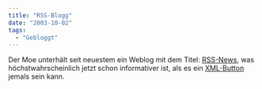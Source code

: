 ```yaml
---
title: "RSS-Blogg"
date: "2003-10-02"
tags:
  - "Gebloggt"
---
```


Der Moe unterhält seit neuestem ein Weblog mit dem Titel: [RSS-News](http://rss.blogg.de/ "RSS-News"), was höchstwahrscheinlich jetzt schon informativer ist, als es ein [XML-Button](http://www.industrial-technology-and-witchcraft.de/index.php?id=P3407) jemals sein kann.
